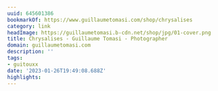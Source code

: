 ```yaml
---
uuid: 645601386
bookmarkOf: https://www.guillaumetomasi.com/shop/chrysalises
category: link
headImage: https://guillaumetomasi.b-cdn.net/shop/jpg/01-cover.png
title: Chrysalises - Guillaume Tomasi - Photographer
domain: guillaumetomasi.com
description: ''
tags:
- guitouxx
date: '2023-01-26T19:49:08.688Z'
highlights:
---
```



